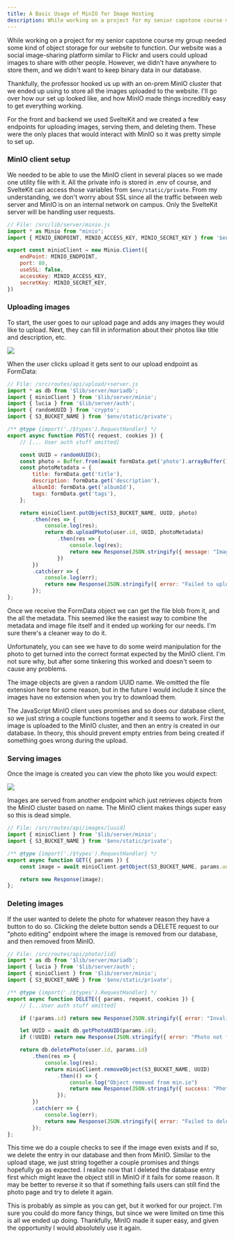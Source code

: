```yaml
---
title: A Basic Usage of MinIO for Image Hosting
description: While working on a project for my senior capstone course my group needed some kind of object storage for our website to function. Our website was a social image-sharing platform similar to Flickr and users could upload images to share with other people. However, we didn't have anywhere to store them, and we didn't want to keep binary data in our database. 
---
```


While working on a project for my senior capstone course my group needed some kind of object storage for our website to function. Our website was a social image-sharing platform similar to Flickr and users could upload images to share with other people. However, we didn't have anywhere to store them, and we didn't want to keep binary data in our database. 

Thankfully, the professor hooked us up with an on-prem MinIO cluster that we ended up using to store all the images uploaded to the website. I'll go over how our set up looked like, and how MinIO made things incredibly easy to get everything working. 

For the front and backend we used SvelteKit and we created a few endpoints for uploading images, serving them, and deleting them. These were the only places that would interact with MinIO so it was pretty simple to set up. 

### MinIO client setup

We needed to be able to use the MinIO client in several places so we made one utility file with it. All the private info is stored in .env of course, and SvelteKit can access those variables from `$env/static/private`. From my understanding, we don't worry about SSL since all the traffic between web server and MinIO is on an internal network on campus. Only the SvelteKit server will be handling user requests.

```js
// File: /src/lib/server/minio.js
import * as Minio from "minio";
import { MINIO_ENDPOINT, MINIO_ACCESS_KEY, MINIO_SECRET_KEY } from '$env/static/private';

export const minioClient = new Minio.Client({
    endPoint: MINIO_ENDPOINT,
    port: 80,
    useSSL: false,
    accessKey: MINIO_ACCESS_KEY,
    secretKey: MINIO_SECRET_KEY,
})
```

### Uploading images

To start, the user goes to our upload page and adds any images they would like to upload. Next, they can fill in information about their photos like title and description, etc. 

![](/img/blog/minio-with-sveltekit/upload-page.png)

When the user clicks upload it gets sent to our upload endpoint as FormData:

```js
// File: /src/routes/api/upload/+server.js
import * as db from '$lib/server/mariadb';
import { minioClient } from '$lib/server/minio';
import { lucia } from '$lib/server/auth';
import { randomUUID } from 'crypto';
import { S3_BUCKET_NAME } from '$env/static/private';

/** @type {import('./$types').RequestHandler} */
export async function POST({ request, cookies }) {
    // [... User auth stuff omitted]

    const UUID = randomUUID();
    const photo = Buffer.from(await formData.get('photo').arrayBuffer());
    const photoMetadata = {
        title: formData.get('title'),
        description: formData.get('description'),
        albumId: formData.get('albumId'),
        tags: formData.get('tags'),
    };

    return minioClient.putObject(S3_BUCKET_NAME, UUID, photo)
        .then(res => {
            console.log(res);
            return db.uploadPhoto(user.id, UUID, photoMetadata)
                .then(res => {
                    console.log(res);
                    return new Response(JSON.stringify({ message: "Image uploaded successfully."}), { status: 200 });
                })
        })
        .catch(err => {
            console.log(err);
            return new Response(JSON.stringify({ error: "Failed to upload image."}), { status: 500 });
        });
};
```

Once we receive the FormData object we can get the file blob from it, and the all the metadata. This seemed like the easiest way to combine the metadata and image file itself and it ended up working for our needs. I'm sure there's a cleaner way to do it.

Unfortunately, you can see we have to do some weird manipulation for the photo to get turned into the correct format expected by the MinIO client. I'm not sure why, but after some tinkering this worked and doesn't seem to cause any problems.

The image objects are given a random UUID name. We omitted the file extension here for some reason, but in the future I would include it since the images have no extension when you try to download them.

The JavaScript MinIO client uses promises and so does our database client, so we just string a couple functions together and it seems to work. First the image is uploaded to the MinIO cluster, and then an entry is created in our database. In theory, this should prevent empty entries from being created if something goes wrong during the upload.

### Serving images

Once the image is created you can view the photo like you would expect:

![](/img/blog/minio-with-sveltekit/view-page.png)

Images are served from another endpoint which just retrieves objects from the MinIO cluster based on name. The MinIO client makes things super easy so this is dead simple.

```js
// File: /src/routes/api/images/[uuid]
import { minioClient } from '$lib/server/minio';
import { S3_BUCKET_NAME } from '$env/static/private';

/** @type {import('./$types').RequestHandler} */
export async function GET({ params }) {
    const image = await minioClient.getObject(S3_BUCKET_NAME, params.uuid);

    return new Response(image);
};
```

### Deleting images

If the user wanted to delete the photo for whatever reason they have a button to do so. Clicking the delete button sends a DELETE request to our "photo editing" endpoint where the image is removed from our database, and then removed from MinIO.

```js
// File: /src/routes/api/photo/[id]
import * as db from '$lib/server/mariadb';
import { lucia } from '$lib/server/auth';
import { minioClient } from '$lib/server/minio';
import { S3_BUCKET_NAME } from '$env/static/private';

/** @type {import('./$types').RequestHandler} */
export async function DELETE({ params, request, cookies }) {
    // [...User auth stuff omitted]

    if (!params.id) return new Response(JSON.stringify({ error: "Invalid request."}), { status: 400 });

    let UUID = await db.getPhotoUUID(params.id);
    if (!UUID) return new Response(JSON.stringify({ error: "Photo not found."}), { status: 404 });

    return db.deletePhoto(user.id, params.id)
        .then(res => {
            console.log(res);
            return minioClient.removeObject(S3_BUCKET_NAME, UUID)
                .then(() => {
                    console.log("Object removed from min.io")
                    return new Response(JSON.stringify({ success: "Photo deleted."}), { status: 200 });
                });
        })
        .catch(err => {
            console.log(err);
            return new Response(JSON.stringify({ error: "Failed to delete photo."}), { status: 500 });
        });
};
```

This time we do a couple checks to see if the image even exists and if so, we delete the entry in our database and then from MinIO. Similar to the upload stage, we just string together a couple promises and things hopefully go as expected. I realize now that I deleted the database entry first which might leave the object still in MinIO if it fails for some reason. It may be better to reverse it so that if something fails users can still find the photo page and try to delete it again. 

This is probably as simple as you can get, but it worked for our project. I'm sure you could do more fancy things, but since we were limited on time this is all we ended up doing. Thankfully, MinIO made it super easy, and given the opportunity I would absolutely use it again.
